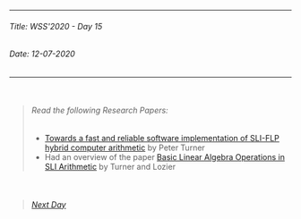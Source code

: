 ----------
###### Title: WSS'2020 - Day 15
###### Date: 12-07-2020
----------
&nbsp;



> ###### Read the following Research Papers: 
> - [Towards a fast and reliable software implementation of SLI-FLP hybrid computer arithmetic](537-127.pdf) by Peter Turner
> - Had an overview of the paper [Basic Linear Algebra Operations in SLI Arithmetic](Basic_Linear_Algebra_Operations_in_SLI_Arithmetic.pdf) by Turner and Lozier



&nbsp;
> ###### [Next Day](Day16.md)

